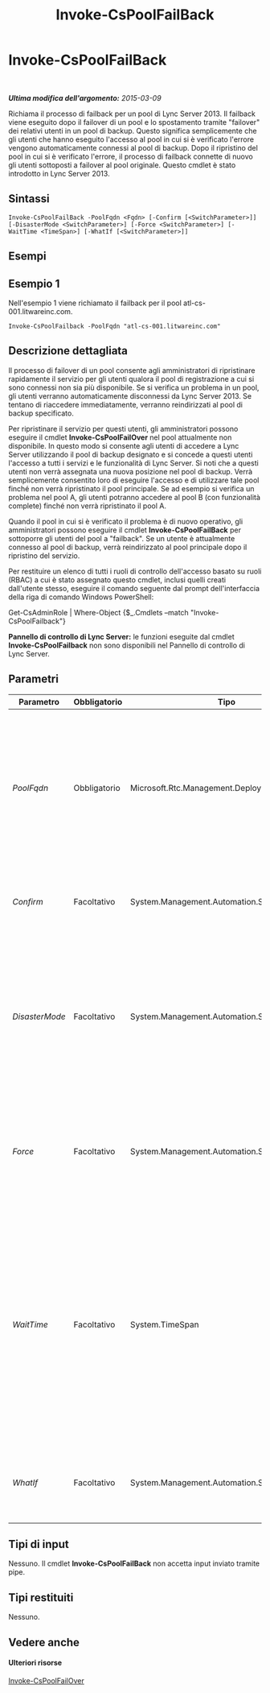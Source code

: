 ﻿---
title: Invoke-CsPoolFailBack
TOCTitle: Invoke-CsPoolFailBack
ms:assetid: 4e58d0b5-4353-4de8-b242-2a4553c3371e
ms:mtpsurl: https://technet.microsoft.com/it-it/library/JJ204873(v=OCS.15)
ms:contentKeyID: 49300500
ms.date: 08/24/2015
mtps_version: v=OCS.15
ms.translationtype: HT
---

# Invoke-CsPoolFailBack

 

_**Ultima modifica dell'argomento:** 2015-03-09_

Richiama il processo di failback per un pool di Lync Server 2013. Il failback viene eseguito dopo il failover di un pool e lo spostamento tramite "failover" dei relativi utenti in un pool di backup. Questo significa semplicemente che gli utenti che hanno eseguito l'accesso al pool in cui si è verificato l'errore vengono automaticamente connessi al pool di backup. Dopo il ripristino del pool in cui si è verificato l'errore, il processo di failback connette di nuovo gli utenti sottoposti a failover al pool originale. Questo cmdlet è stato introdotto in Lync Server 2013.

## Sintassi

    Invoke-CsPoolFailBack -PoolFqdn <Fqdn> [-Confirm [<SwitchParameter>]] [-DisasterMode <SwitchParameter>] [-Force <SwitchParameter>] [-WaitTime <TimeSpan>] [-WhatIf [<SwitchParameter>]]

## Esempi

## Esempio 1

Nell'esempio 1 viene richiamato il failback per il pool atl-cs-001.litwareinc.com.

    Invoke-CsPoolFailback -PoolFqdn "atl-cs-001.litwareinc.com"

## Descrizione dettagliata

Il processo di failover di un pool consente agli amministratori di ripristinare rapidamente il servizio per gli utenti qualora il pool di registrazione a cui si sono connessi non sia più disponibile. Se si verifica un problema in un pool, gli utenti verranno automaticamente disconnessi da Lync Server 2013. Se tentano di riaccedere immediatamente, verranno reindirizzati al pool di backup specificato.

Per ripristinare il servizio per questi utenti, gli amministratori possono eseguire il cmdlet **Invoke-CsPoolFailOver** nel pool attualmente non disponibile. In questo modo si consente agli utenti di accedere a Lync Server utilizzando il pool di backup designato e si concede a questi utenti l'accesso a tutti i servizi e le funzionalità di Lync Server. Si noti che a questi utenti non verrà assegnata una nuova posizione nel pool di backup. Verrà semplicemente consentito loro di eseguire l'accesso e di utilizzare tale pool finché non verrà ripristinato il pool principale. Se ad esempio si verifica un problema nel pool A, gli utenti potranno accedere al pool B (con funzionalità complete) finché non verrà ripristinato il pool A.

Quando il pool in cui si è verificato il problema è di nuovo operativo, gli amministratori possono eseguire il cmdlet **Invoke-CsPoolFailBack** per sottoporre gli utenti del pool a "failback". Se un utente è attualmente connesso al pool di backup, verrà reindirizzato al pool principale dopo il ripristino del servizio.

Per restituire un elenco di tutti i ruoli di controllo dell'accesso basato su ruoli (RBAC) a cui è stato assegnato questo cmdlet, inclusi quelli creati dall'utente stesso, eseguire il comando seguente dal prompt dell'interfaccia della riga di comando Windows PowerShell:

Get-CsAdminRole | Where-Object {$\_.Cmdlets –match "Invoke-CsPoolFailback"}

**Pannello di controllo di Lync Server:** le funzioni eseguite dal cmdlet **Invoke-CsPoolFailback** non sono disponibili nel Pannello di controllo di Lync Server.

## Parametri


<table>
<colgroup>
<col style="width: 25%" />
<col style="width: 25%" />
<col style="width: 25%" />
<col style="width: 25%" />
</colgroup>
<thead>
<tr class="header">
<th>Parametro</th>
<th>Obbligatorio</th>
<th>Tipo</th>
<th>Descrizione</th>
</tr>
</thead>
<tbody>
<tr class="odd">
<td><p><em>PoolFqdn</em></p></td>
<td><p>Obbligatorio</p></td>
<td><p>Microsoft.Rtc.Management.Deploy.Fqdn</p></td>
<td><p>Nome di dominio completo del pool di cui viene eseguito il failback, ad esempio:-PoolFqdn &quot;atl-cs-001.litwareinc.com&quot;</p>
<p>L'FQDN del pool utilizzato durante il failback deve essere uguale a quello utilizzato durante il failover.</p></td>
</tr>
<tr class="even">
<td><p><em>Confirm</em></p></td>
<td><p>Facoltativo</p></td>
<td><p>System.Management.Automation.SwitchParameter</p></td>
<td><p>Viene visualizzata una richiesta di conferma prima di eseguire il comando.</p></td>
</tr>
<tr class="odd">
<td><p><em>DisasterMode</em></p></td>
<td><p>Facoltativo</p></td>
<td><p>System.Management.Automation.SwitchParameter</p></td>
<td><p>Consente agli amministratori di richiamare il failback del pool anche se il pool di backup non è attualmente disponibile. Quando si utilizza questo parametro, i dati generati dagli utenti sottoposti a failover nel pool di backup andranno persi.</p></td>
</tr>
<tr class="even">
<td><p><em>Force</em></p></td>
<td><p>Facoltativo</p></td>
<td><p>System.Management.Automation.SwitchParameter</p></td>
<td><p>Impedisce la visualizzazione di eventuali messaggi di errore non irreversibili che potrebbero verificarsi durante l'esecuzione del comando.</p></td>
</tr>
<tr class="odd">
<td><p><em>WaitTime</em></p></td>
<td><p>Facoltativo</p></td>
<td><p>System.TimeSpan</p></td>
<td><p>Specifica il tempo massimo di attesa prima che il cmdlet sincronizzi i dati. I valori temporali devono essere espressi nel formato ore:minuti:secondi. La sintassi seguente ad esempio imposta il tempo di attesa su 1 minuto e 30 secondi (00 ore:01:minuto:30 secondi):</p>
<p>00:01:30</p>
<p>Il valore predefinito è 15 secondi.</p></td>
</tr>
<tr class="even">
<td><p><em>WhatIf</em></p></td>
<td><p>Facoltativo</p></td>
<td><p>System.Management.Automation.SwitchParameter</p></td>
<td><p>Descrive ciò che accadrebbe se si eseguisse il comando senza eseguirlo realmente.</p></td>
</tr>
</tbody>
</table>


## Tipi di input

Nessuno. Il cmdlet **Invoke-CsPoolFailBack** non accetta input inviato tramite pipe.

## Tipi restituiti

Nessuno.

## Vedere anche

#### Ulteriori risorse

[Invoke-CsPoolFailOver](invoke-cspoolfailover.md)

